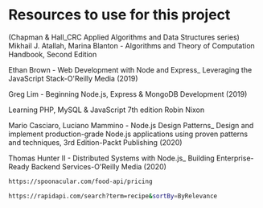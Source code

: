 # Resources to use for this project

(Chapman & Hall_CRC Applied Algorithms and Data Structures series) Mikhail J. Atallah, Marina Blanton - Algorithms and Theory of Computation Handbook, Second Edition

Ethan Brown - Web Development with Node and Express_ Leveraging the JavaScript Stack-O'Reilly Media (2019)

Greg Lim - Beginning Node.js, Express & MongoDB Development (2019)

Learning PHP, MySQL & JavaScript 7th edition Robin Nixon 

Mario Casciaro, Luciano Mammino - Node.js Design Patterns_ Design and implement production-grade Node.js applications using proven patterns and techniques, 3rd Edition-Packt Publishing (2020)

Thomas Hunter II - Distributed Systems with Node.js_ Building Enterprise-Ready Backend Services-O'Reilly Media (2020)

```bash
https://spoonacular.com/food-api/pricing
```

```bash
https://rapidapi.com/search?term=recipe&sortBy=ByRelevance
```
